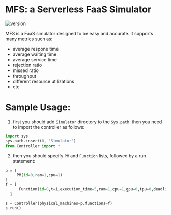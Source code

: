 # MFS: a Serverless FaaS Simulator
![version](https://img.shields.io/static/v1?label=Version&message=1.0.0&color=informational&style=for-the-badge)

MFS is a FaaS simulator designed to be easy and accurate. it supports many metrics such as:
* average respone time
* average waiting time
* average service time
* rejection ratio
* missed ratio
* throughput
* different resource utilizations
* etc

# Sample Usage:
1. first you should add `Simulator` directory to the `Sys.path`. then you need to import the controller as follows:
```python
import sys
sys.path.insert(0, 'Simulator')
from Controller import *
```
2. then you should specify `PM` and `Function` lists, followed by a run statement:

```python
p = [
     PM(id=0,ram=1,cpu=1)
]
f = [
      Function(id=0,t=i,execution_time=5,ram=1,cpu=1,gpu=0,tpu=0,deadline=300) for i in range(0,10)
  ]

s = Controller(physical_machines=p,functions=f)
s.run()
```
